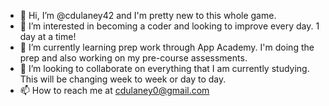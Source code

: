 - 👋 Hi, I’m @cdulaney42 and I'm pretty new to this whole game.
- 👀 I’m interested in becoming a coder and looking to improve every day. 1 day at a time!
- 🌱 I’m currently learning prep work through App Academy.  I'm doing the prep and also working on my pre-course assessments.
- 💞️ I’m looking to collaborate on everything that I am currently studying.  This will be changing week to week or day to day.
- 📫 How to reach me at cdulaney0@gmail.com

<!---
cdulaney42/cdulaney42 is a ✨ special ✨ repository because its `README.md` (this file) appears on your GitHub profile.
You can click the Preview link to take a look at your changes.
--->

